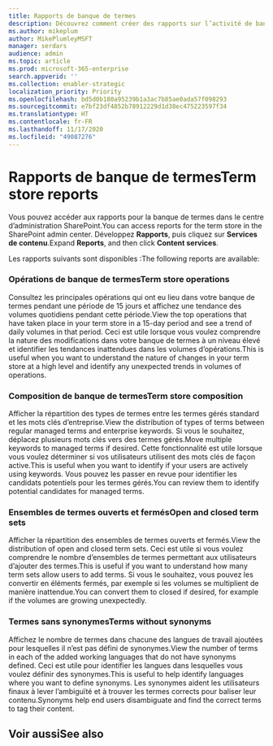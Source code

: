 ```yaml
---
title: Rapports de banque de termes
description: Découvrez comment créer des rapports sur l’activité de banque de termes
ms.author: mikeplum
author: MikePlumleyMSFT
manager: serdars
audience: admin
ms.topic: article
ms.prod: microsoft-365-enterprise
search.appverid: ''
ms.collection: enabler-strategic
localization_priority: Priority
ms.openlocfilehash: bd5d0b180a95239b1a3ac7b85ae0ada57f098293
ms.sourcegitcommit: e7bf23df4852b78912229d1d38ec475223597f34
ms.translationtype: HT
ms.contentlocale: fr-FR
ms.lasthandoff: 11/17/2020
ms.locfileid: "49087276"
---
```

# <a name="term-store-reports"></a><span data-ttu-id="2de96-103">Rapports de banque de termes</span><span class="sxs-lookup"><span data-stu-id="2de96-103">Term store reports</span></span>

<span data-ttu-id="2de96-104">Vous pouvez accéder aux rapports pour la banque de termes dans le centre d’administration SharePoint.</span><span class="sxs-lookup"><span data-stu-id="2de96-104">You can access reports for the term store in the SharePoint admin center.</span></span> <span data-ttu-id="2de96-105">Développez **Rapports**, puis cliquez sur **Services de contenu**.</span><span class="sxs-lookup"><span data-stu-id="2de96-105">Expand **Reports**, and then click **Content services**.</span></span>

<span data-ttu-id="2de96-106">Les rapports suivants sont disponibles :</span><span class="sxs-lookup"><span data-stu-id="2de96-106">The following reports are available:</span></span>

### <a name="term-store-operations"></a><span data-ttu-id="2de96-107">Opérations de banque de termes</span><span class="sxs-lookup"><span data-stu-id="2de96-107">Term store operations</span></span>

<span data-ttu-id="2de96-108">Consultez les principales opérations qui ont eu lieu dans votre banque de termes pendant une période de 15 jours et affichez une tendance des volumes quotidiens pendant cette période.</span><span class="sxs-lookup"><span data-stu-id="2de96-108">View the top operations that have taken place in your term store in a 15-day period and see a trend of daily volumes in that period.</span></span> <span data-ttu-id="2de96-109">Ceci est utile lorsque vous voulez comprendre la nature des modifications dans votre banque de termes à un niveau élevé et identifier les tendances inattendues dans les volumes d’opérations.</span><span class="sxs-lookup"><span data-stu-id="2de96-109">This is useful when you want to understand the nature of changes in your term store at a high level and identify any unexpected trends in volumes of operations.</span></span> 

### <a name="term-store-composition"></a><span data-ttu-id="2de96-110">Composition de banque de termes</span><span class="sxs-lookup"><span data-stu-id="2de96-110">Term store composition</span></span>

<span data-ttu-id="2de96-111">Afficher la répartition des types de termes entre les termes gérés standard et les mots clés d’entreprise.</span><span class="sxs-lookup"><span data-stu-id="2de96-111">View the distribution of types of terms between regular managed terms and enterprise keywords.</span></span> <span data-ttu-id="2de96-112">Si vous le souhaitez, déplacez plusieurs mots clés vers des termes gérés.</span><span class="sxs-lookup"><span data-stu-id="2de96-112">Move multiple keywords to managed terms if desired.</span></span> <span data-ttu-id="2de96-113">Cette fonctionnalité est utile lorsque vous voulez déterminer si vos utilisateurs utilisent des mots clés de façon active.</span><span class="sxs-lookup"><span data-stu-id="2de96-113">This is useful when you want to identify if your users are actively using keywords.</span></span> <span data-ttu-id="2de96-114">Vous pouvez les passer en revue pour identifier les candidats potentiels pour les termes gérés.</span><span class="sxs-lookup"><span data-stu-id="2de96-114">You can review them to identify potential candidates for managed terms.</span></span>

### <a name="open-and-closed-term-sets"></a><span data-ttu-id="2de96-115">Ensembles de termes ouverts et fermés</span><span class="sxs-lookup"><span data-stu-id="2de96-115">Open and closed term sets</span></span>

<span data-ttu-id="2de96-116">Afficher la répartition des ensembles de termes ouverts et fermés.</span><span class="sxs-lookup"><span data-stu-id="2de96-116">View the distribution of open and closed term sets.</span></span> <span data-ttu-id="2de96-117">Ceci est utile si vous voulez comprendre le nombre d’ensembles de termes permettant aux utilisateurs d’ajouter des termes.</span><span class="sxs-lookup"><span data-stu-id="2de96-117">This is useful if you want to understand how many term sets allow users to add terms.</span></span> <span data-ttu-id="2de96-118">Si vous le souhaitez, vous pouvez les convertir en éléments fermés, par exemple si les volumes se multiplient de manière inattendue.</span><span class="sxs-lookup"><span data-stu-id="2de96-118">You can convert them to closed if desired, for example if the volumes are growing unexpectedly.</span></span> 

### <a name="terms-without-synonyms"></a><span data-ttu-id="2de96-119">Termes sans synonymes</span><span class="sxs-lookup"><span data-stu-id="2de96-119">Terms without synonyms</span></span>

<span data-ttu-id="2de96-120">Affichez le nombre de termes dans chacune des langues de travail ajoutées pour lesquelles il n’est pas défini de synonymes.</span><span class="sxs-lookup"><span data-stu-id="2de96-120">View the number of terms in each of the added working languages that do not have synonyms defined.</span></span> <span data-ttu-id="2de96-121">Ceci est utile pour identifier les langues dans lesquelles vous voulez définir des synonymes.</span><span class="sxs-lookup"><span data-stu-id="2de96-121">This is useful to help identify languages where you want to define synonyms.</span></span> <span data-ttu-id="2de96-122">Les synonymes aident les utilisateurs finaux à lever l’ambiguïté et à trouver les termes corrects pour baliser leur contenu.</span><span class="sxs-lookup"><span data-stu-id="2de96-122">Synonyms help end users disambiguate and find the correct terms to tag their content.</span></span>

## <a name="see-also"></a><span data-ttu-id="2de96-123">Voir aussi</span><span class="sxs-lookup"><span data-stu-id="2de96-123">See also</span></span>



  






